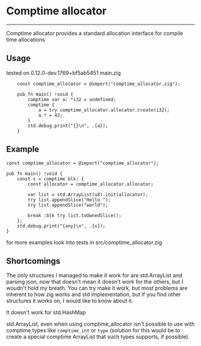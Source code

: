 # Comptime allocator
---

Comptime allocator provides a standard allocation interface for compile time allocations

## Usage
tested on 0.12.0-dev.1769+bf5ab5451
main.zig
```zig
    const comptime_allocator = @import("comptime_allocator.zig");

    pub fn main() !void {
        comptime var a: *i32 = undefined;
        comptime {
            a = try comptime_allocator.allocator.create(i32);
            a.* = 42;
        }
        std.debug.print("{}\n", .{a});
    }
```

## Example
```zig
const comptime_allocator = @import("comptime_allocator");

pub fn main() !void {
    const s = comptime blk: {
        const allocator = comptime_allocator.allocator;

        var list = std.ArrayList(u8).init(allocator);
        try list.appendSlice("Hello ");
        try list.appendSlice("world");

        break :blk try list.toOwnedSlice();
    };
    std.debug.print("{any}\n", .{s});
}
```
for more examples look into tests in src/comptime_allocator.zig


## Shortcomings
The only structures I managed to make it work for are std.ArrayList and parsing json, now that doesn't
mean it doesn't work for the others, but I woudn't hold my breath. You can try make it work, but most
problems are inherent to how zig works and std implementation, but if you find other structures it
works on, I would like to know about it.

It doesn't work for std.HashMap

std.ArrayList, even when using comptime_allocator isn't possible to use with comptime types like
`comptime_int` or `type` (solution for this would be to create a special comptime ArrayList that such types
supports, if possible).
